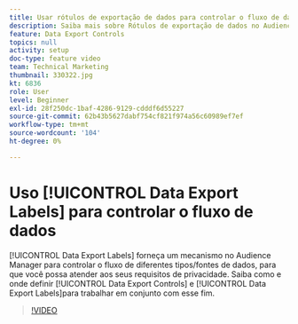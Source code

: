 ```yaml
---
title: Usar rótulos de exportação de dados para controlar o fluxo de dados
description: Saiba mais sobre Rótulos de exportação de dados no Audience Manager. Eles fornecem um mecanismo no Audience Manager para controlar o fluxo de diferentes tipos/fontes de dados, para que você possa atender aos seus requisitos de privacidade. Saiba como e onde definir os Controles de exportação de dados e os Rótulos de exportação de dados para trabalhar em conjunto com esse fim.
feature: Data Export Controls
topics: null
activity: setup
doc-type: feature video
team: Technical Marketing
thumbnail: 330322.jpg
kt: 6836
role: User
level: Beginner
exl-id: 28f250dc-1baf-4286-9129-cdddf6d55227
source-git-commit: 62b43b5627dabf754cf821f974a56c60989ef7ef
workflow-type: tm+mt
source-wordcount: '104'
ht-degree: 0%

---
```


# Uso [!UICONTROL Data Export Labels] para controlar o fluxo de dados

[!UICONTROL Data Export Labels] forneça um mecanismo no Audience Manager para controlar o fluxo de diferentes tipos/fontes de dados, para que você possa atender aos seus requisitos de privacidade. Saiba como e onde definir [!UICONTROL Data Export Controls] e [!UICONTROL Data Export Labels]para trabalhar em conjunto com esse fim.

>[!VIDEO](https://video.tv.adobe.com/v/330322/?quality=12&learn=on)
